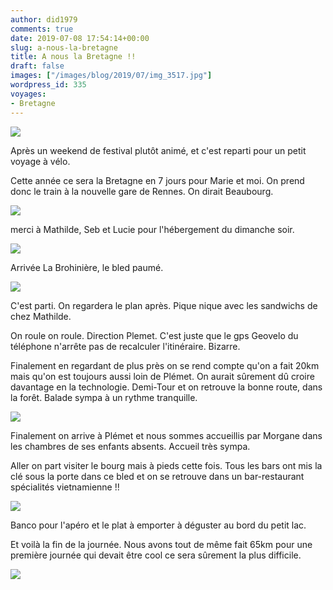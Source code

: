 ```yaml
---
author: did1979
comments: true
date: 2019-07-08 17:54:14+00:00
slug: a-nous-la-bretagne
title: A nous la Bretagne !!
draft: false
images: ["/images/blog/2019/07/img_3517.jpg"]
wordpress_id: 335
voyages:
- Bretagne
---
```


![](/images/blog/2019/07/img_3517.jpg)

Après un weekend de festival plutôt animé, et c'est reparti pour un petit voyage à vélo.

Cette année ce sera la Bretagne en 7 jours pour Marie et moi. On prend donc le train à la nouvelle gare de Rennes. On dirait Beaubourg.

![](/images/blog/2019/07/img_3516.jpg)

merci à Mathilde, Seb et Lucie pour l'hébergement du dimanche soir.

![](/images/blog/2019/07/img_3532.jpg)

Arrivée La Brohinière, le bled paumé.

![](/images/blog/2019/07/img_3518.jpg)

C'est parti. On regardera le plan après. Pique nique avec les sandwichs de chez Mathilde.

On roule on roule. Direction Plemet. C'est juste que le gps Geovelo du téléphone n'arrête pas de recalculer l'itinéraire. Bizarre.

Finalement en regardant de plus près on se rend compte qu'on a fait 20km mais qu'on est toujours aussi loin de Plémet. On aurait sûrement dû croire davantage en la technologie. Demi-Tour et on retrouve la bonne route, dans la forêt. Balade sympa à un rythme tranquille.

![](/images/blog/2019/07/img_3528.jpg)

Finalement on arrive à Plémet et nous sommes accueillis par Morgane dans les chambres de ses enfants absents. Accueil très sympa.

Aller on part visiter le bourg mais à pieds cette fois. Tous les bars ont mis la clé sous la porte dans ce bled et on se retrouve dans un bar-restaurant spécialités vietnamienne !!

![](/images/blog/2019/07/c35110fa-f9e5-4e9f-9cbe-52955a305b49-8594-00000636cd096532_file.jpg)

Banco pour l'apéro et le plat à emporter à déguster au bord du petit lac.

Et voilà la fin de la journée. Nous avons tout de même fait 65km pour une première journée qui devait être cool ce sera sûrement la plus difficile.

![](/images/blog/2019/07/img_3534.jpg)
